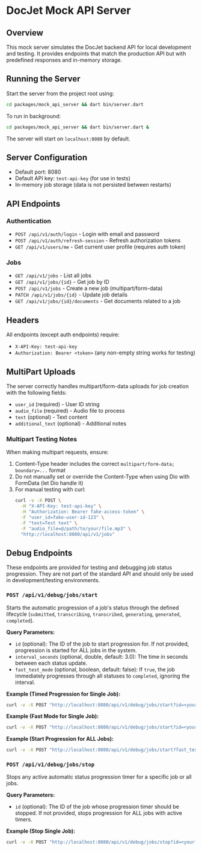 # DocJet Mock API Server

## Overview

This mock server simulates the DocJet backend API for local development and testing. It provides endpoints that match the production API but with predefined responses and in-memory storage.

## Running the Server

Start the server from the project root using:

```bash
cd packages/mock_api_server && dart bin/server.dart
```

To run in background:

```bash
cd packages/mock_api_server && dart bin/server.dart &
```

The server will start on `localhost:8080` by default.

## Server Configuration

- Default port: 8080
- Default API key: `test-api-key` (for use in tests)
- In-memory job storage (data is not persisted between restarts)

## API Endpoints

### Authentication

- `POST /api/v1/auth/login` - Login with email and password
- `POST /api/v1/auth/refresh-session` - Refresh authorization tokens
- `GET /api/v1/users/me` - Get current user profile (requires auth token)

### Jobs

- `GET /api/v1/jobs` - List all jobs
- `GET /api/v1/jobs/{id}` - Get job by ID
- `POST /api/v1/jobs` - Create a new job (multipart/form-data)
- `PATCH /api/v1/jobs/{id}` - Update job details
- `GET /api/v1/jobs/{id}/documents` - Get documents related to a job

## Headers

All endpoints (except auth endpoints) require:

- `X-API-Key: test-api-key`
- `Authorization: Bearer <token>` (any non-empty string works for testing)

## MultiPart Uploads

The server correctly handles multipart/form-data uploads for job creation with the following fields:

- `user_id` (required) - User ID string
- `audio_file` (required) - Audio file to process
- `text` (optional) - Text content
- `additional_text` (optional) - Additional notes

### Multipart Testing Notes

When making multipart requests, ensure:

1. Content-Type header includes the correct `multipart/form-data; boundary=...` format
2. Do not manually set or override the Content-Type when using Dio with FormData (let Dio handle it)
3. For manual testing with curl:
   ```bash
   curl -v -X POST \
     -H "X-API-Key: test-api-key" \
     -H "Authorization: Bearer fake-access-token" \
     -F "user_id=fake-user-id-123" \
     -F "text=Test text" \
     -F "audio_file=@/path/to/your/file.mp3" \
     "http://localhost:8080/api/v1/jobs"
   ```

## Debug Endpoints

These endpoints are provided for testing and debugging job status progression. They are not part of the standard API and should only be used in development/testing environments.

### `POST /api/v1/debug/jobs/start`

Starts the automatic progression of a job's status through the defined lifecycle (`submitted`, `transcribing`, `transcribed`, `generating`, `generated`, `completed`).

**Query Parameters:**

- `id` (optional): The ID of the job to start progression for. If not provided, progression is started for ALL jobs in the system.
- `interval_seconds` (optional, double, default: 3.0): The time in seconds between each status update.
- `fast_test_mode` (optional, boolean, default: false): If `true`, the job immediately progresses through all statuses to `completed`, ignoring the interval.

**Example (Timed Progression for Single Job):**

```bash
curl -v -X POST "http://localhost:8080/api/v1/debug/jobs/start?id=<your-job-id>&interval_seconds=1.5"
```

**Example (Fast Mode for Single Job):**

```bash
curl -v -X POST "http://localhost:8080/api/v1/debug/jobs/start?id=<your-job-id>&fast_test_mode=true"
```

**Example (Start Progression for ALL Jobs):**

```bash
curl -v -X POST "http://localhost:8080/api/v1/debug/jobs/start?fast_test_mode=true"
```

### `POST /api/v1/debug/jobs/stop`

Stops any active automatic status progression timer for a specific job or all jobs.

**Query Parameters:**

- `id` (optional): The ID of the job whose progression timer should be stopped. If not provided, stops progression for ALL jobs with active timers.

**Example (Stop Single Job):**

```bash
curl -v -X POST "http://localhost:8080/api/v1/debug/jobs/stop?id=<your-job-id>"
```